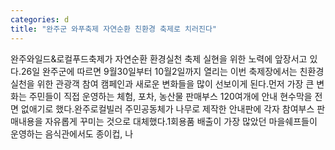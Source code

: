 ```yaml
---
categories: d
title: "완주군 와푸축제 자연순환 친환경 축제로 치러진다"
---
```

완주와일드&로컬푸드축제가 자연순환 환경실천 축제 실현을 위한 노력에 앞장서고 있다.26일 완주군에 따르면 9월30일부터 10월2일까지 열리는 이번 축제장에서는 친환경 실천을 위한 관광객 참여 캠페인과 새로운 변화들을 많이 선보이게 된다.먼저 가장 큰 변화는 주민들이 직접 운영하는 체험, 포차, 농산물 판매부스 120여개에 안내 현수막을 전면 없애기로 했다.완주로컬빌러 주민공동체가 나무로 제작한 안내판에 각자 참여부스 판매내용을 자유롭게 꾸미는 것으로 대체했다.1회용품 배출이 가장 많았던 마을쉐프들이 운영하는 음식관에서도 종이컵, 나